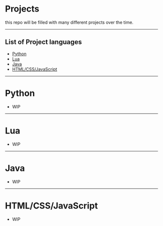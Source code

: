 # Projects
this repo will be filled with many different projects over the time. 

---
## List of Project languages
- [Python](#python) 
- [Lua](#lua) 
- [Java](#java) 
- [HTML/CSS/JavaScript](#html/css/javascript)

---
# Python

- WIP

---
# Lua

- WIP

---
# Java

- WIP

---
# HTML/CSS/JavaScript

- WIP

